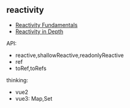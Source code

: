 ## reactivity
* [Reactivity Fundamentals](https://vuejs.org/guide/essentials/reactivity-fundamentals.html)
* [Reactivity in Depth](https://vuejs.org/guide/extras/reactivity-in-depth.html)

API:
* reactive,shallowReactive,readonlyReactive
* ref
* toRef,toRefs


thinking:
* vue2
* vue3: Map,Set
